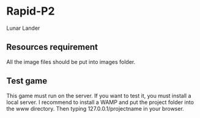 # Rapid-P2
Lunar Lander

## Resources requirement
All the image files should be put into images folder.

## Test game
This game must run on the server. If you want to test it, you must install a local server.
I recommend to install a WAMP and put the project folder into the www directory. Then typing 127.0.0.1/projectname in your browser.
